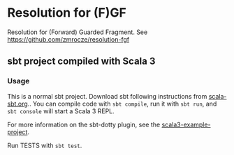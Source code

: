 # Resolution for (F)GF
Resolution for (Forward) Guarded Fragment. See https://github.com/zmrocze/resolution-fgf

## sbt project compiled with Scala 3

### Usage

This is a normal sbt project. Download sbt following instructions from [scala-sbt.org](https://www.scala-sbt.org/download.html).. You can compile code with `sbt compile`, run it with `sbt run`, and `sbt console` will start a Scala 3 REPL.

For more information on the sbt-dotty plugin, see the
[scala3-example-project](https://github.com/scala/scala3-example-project/blob/main/README.md).

Run TESTS with `sbt test`.

